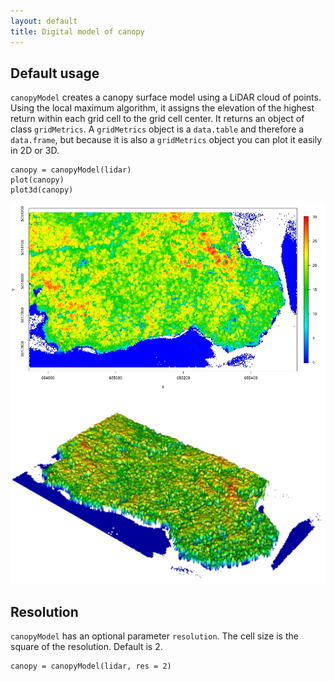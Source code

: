 ```yaml
---
layout: default
title: Digital model of canopy
---
```


## Default usage

`canopyModel` creates a canopy surface model using a LiDAR cloud of points. Using the local maximum algorithm, it assigns the elevation of the highest return within each grid cell to the grid cell center. It returns an object of class `gridMetrics`. A `gridMetrics` object is a `data.table` and therefore a `data.frame`, but because it is also a `gridMetrics` object you can plot it easily in 2D or 3D.

	canopy = canopyModel(lidar)
	plot(canopy)
	plot3d(canopy)


![](images/gridMetrics-canopy.jpg)
![](images/plot3d_canopy.jpg)

## Resolution

`canopyModel` has an optional parameter `resolution`. The cell size is the square of the resolution. Default is 2.

	canopy = canopyModel(lidar, res = 2)
